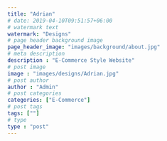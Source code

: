 ```yaml
---
title: "Adrian"
# date: 2019-04-10T09:51:57+06:00
# watermark text
watermark: "Designs"
# page header background image
page_header_image: "images/background/about.jpg"
# meta description
description : "E-Commerce Style Website"
# post image
image : "images/designs/Adrian.jpg"
# post author
author : "Admin"
# post categories
categories: ["E-Commerce"]
# post tags
tags: [""]
# type
type : "post"
---
```


